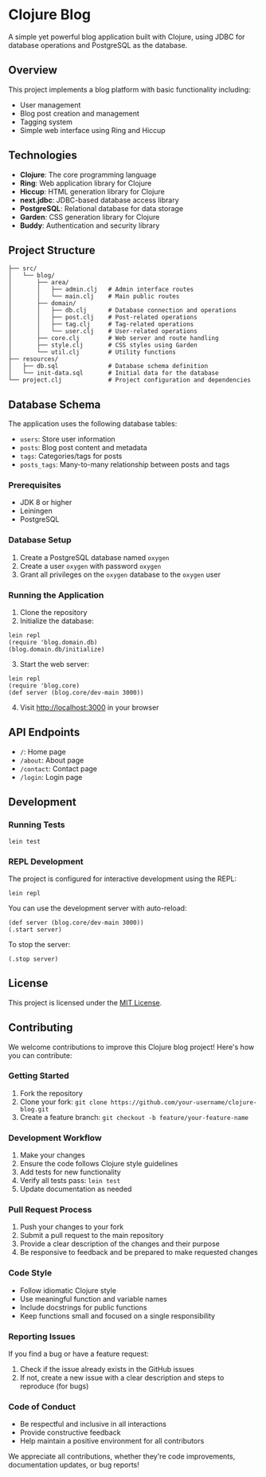 # Clojure Blog

A simple yet powerful blog application built with Clojure, using JDBC for database operations and PostgreSQL as the
database.

## Overview

This project implements a blog platform with basic functionality including:

- User management
- Blog post creation and management
- Tagging system
- Simple web interface using Ring and Hiccup

## Technologies

- **Clojure**: The core programming language
- **Ring**: Web application library for Clojure
- **Hiccup**: HTML generation library for Clojure
- **next.jdbc**: JDBC-based database access library
- **PostgreSQL**: Relational database for data storage
- **Garden**: CSS generation library for Clojure
- **Buddy**: Authentication and security library

## Project Structure

```
├── src/
│   └── blog/
│       ├── area/
│       │   ├── admin.clj   # Admin interface routes
│       │   └── main.clj    # Main public routes
│       ├── domain/
│       │   ├── db.clj      # Database connection and operations
│       │   ├── post.clj    # Post-related operations
│       │   ├── tag.clj     # Tag-related operations
│       │   └── user.clj    # User-related operations
│       ├── core.clj        # Web server and route handling
│       ├── style.clj       # CSS styles using Garden
│       └── util.clj        # Utility functions
├── resources/
│   ├── db.sql              # Database schema definition
│   └── init-data.sql       # Initial data for the database
└── project.clj             # Project configuration and dependencies
```

## Database Schema

The application uses the following database tables:

- `users`: Store user information
- `posts`: Blog post content and metadata
- `tags`: Categories/tags for posts
- `posts_tags`: Many-to-many relationship between posts and tags

### Prerequisites

- JDK 8 or higher
- Leiningen
- PostgreSQL

### Database Setup

1. Create a PostgreSQL database named `oxygen`
2. Create a user `oxygen` with password `oxygen`
3. Grant all privileges on the `oxygen` database to the `oxygen` user

### Running the Application

1. Clone the repository
2. Initialize the database:

```
lein repl
(require 'blog.domain.db)
(blog.domain.db/initialize)
```

3. Start the web server:

```
lein repl
(require 'blog.core)
(def server (blog.core/dev-main 3000))
```

4. Visit [http://localhost:3000](http://localhost:3000) in your browser

## API Endpoints

- `/`: Home page
- `/about`: About page
- `/contact`: Contact page
- `/login`: Login page

## Development

### Running Tests

```
lein test
```

### REPL Development

The project is configured for interactive development using the REPL:

```
lein repl
```

You can use the development server with auto-reload:

```
(def server (blog.core/dev-main 3000))
(.start server)
```

To stop the server:

```
(.stop server)
```

## License

This project is licensed under the [MIT License](LICENSE).

## Contributing

We welcome contributions to improve this Clojure blog project! Here's how you can contribute:

### Getting Started

1. Fork the repository
2. Clone your fork: `git clone https://github.com/your-username/clojure-blog.git`
3. Create a feature branch: `git checkout -b feature/your-feature-name`

### Development Workflow

1. Make your changes
2. Ensure the code follows Clojure style guidelines
3. Add tests for new functionality
4. Verify all tests pass: `lein test`
5. Update documentation as needed

### Pull Request Process

1. Push your changes to your fork
2. Submit a pull request to the main repository
3. Provide a clear description of the changes and their purpose
4. Be responsive to feedback and be prepared to make requested changes

### Code Style

- Follow idiomatic Clojure style
- Use meaningful function and variable names
- Include docstrings for public functions
- Keep functions small and focused on a single responsibility

### Reporting Issues

If you find a bug or have a feature request:

1. Check if the issue already exists in the GitHub issues
2. If not, create a new issue with a clear description and steps to reproduce (for bugs)

### Code of Conduct

- Be respectful and inclusive in all interactions
- Provide constructive feedback
- Help maintain a positive environment for all contributors

We appreciate all contributions, whether they're code improvements, documentation updates, or bug reports!
